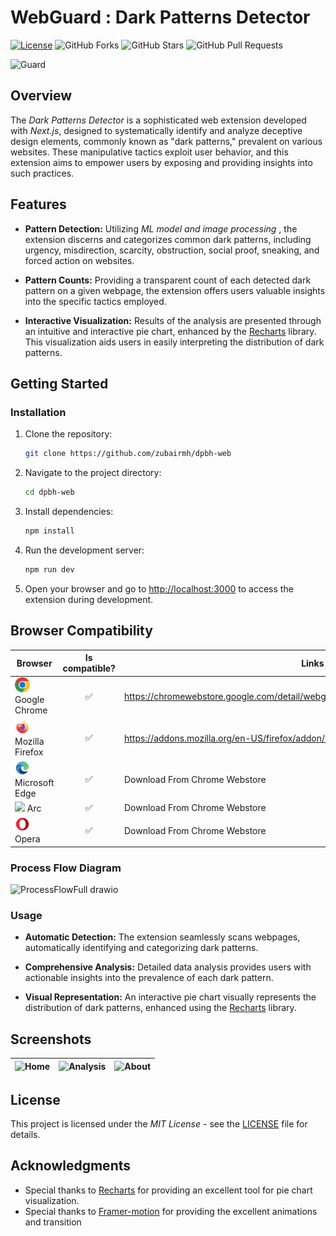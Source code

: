 


# WebGuard : Dark Patterns Detector


[![License](https://img.shields.io/badge/License-MIT-blue.svg)](LICENSE)
![GitHub Forks](https://img.shields.io/github/forks/zubairmh/dpbh-web?style=social)
![GitHub Stars](https://img.shields.io/github/stars/zubairmh/dpbh-web?style=social)
![GitHub Pull Requests](https://img.shields.io/github/issues-pr/zubairmh/dpbh-web?style=social)

![Guard](https://github.com/zubairmh/dpbh-web/assets/113838495/b591ea7a-e2b6-4cf3-a692-d814c3778d93)

## Overview

The *Dark Patterns Detector* is a sophisticated web extension developed with *Next.js*, designed to systematically identify and analyze deceptive design elements, commonly known as "dark patterns," prevalent on various websites. These manipulative tactics exploit user behavior, and this extension aims to empower users by exposing and providing insights into such practices.

## Features

- **Pattern Detection:** Utilizing *ML model and image processing* , the extension discerns and categorizes common dark patterns, including urgency, misdirection, scarcity, obstruction, social proof, sneaking, and forced action on websites.

- **Pattern Counts:** Providing a transparent count of each detected dark pattern on a given webpage, the extension offers users valuable insights into the specific tactics employed.

- **Interactive Visualization:** Results of the analysis are presented through an intuitive and interactive pie chart, enhanced by the [Recharts](https://recharts.org/) library. This visualization aids users in easily interpreting the distribution of dark patterns.

## Getting Started

### Installation

1. Clone the repository:

   ```bash
   git clone https://github.com/zubairmh/dpbh-web
   ```

2. Navigate to the project directory:

   ```bash
   cd dpbh-web
   ```

3. Install dependencies:

   ```bash
   npm install
   ```

4. Run the development server:

   ```bash
   npm run dev
   ```

5. Open your browser and go to [http://localhost:3000](http://localhost:3000) to access the extension during development.

## Browser Compatibility
| Browser         	| Is compatible? 	| Links                                                               	|
|-----------------	|:--------------:	|-------------------------------------------------------------------------------	|
| <img src="https://raw.githubusercontent.com/edent/SuperTinyIcons/master/images/svg/chrome.svg" width="24px" style="background: white" /> Google Chrome   	|        ✅  |https://chromewebstore.google.com/detail/webguard/fmdhbnclekigiecacodhabbbnadokeoj	|
| <img src="https://raw.githubusercontent.com/edent/SuperTinyIcons/master/images/svg/firefox.svg" width="24px" style="background: white" /> Mozilla Firefox 	|        ✅       	| https://addons.mozilla.org/en-US/firefox/addon/webguard-gg/   	|
| <img src="https://raw.githubusercontent.com/edent/SuperTinyIcons/master/images/svg/edge.svg" width="24px" style="background: white" /> Microsoft Edge  	|        ✅       	| Download From Chrome Webstore  	|
| <img src="https://gist.githubusercontent.com/PonomareVlad/f7a37bce6ff2dc19971c681269a30b26/raw/6ead3403e203db1c9ea195b57f6026f1d498e7dc/arc.svg" width="24px" style="background: white" /> Arc          	|        ✅       	| Download From Chrome Webstore                           	|
| <img src="https://raw.githubusercontent.com/edent/SuperTinyIcons/master/images/svg/opera.svg" width="24px" style="background: white" /> Opera           	|        ✅       	| Download From Chrome Webstore      	|

### Process Flow Diagram

![ProcessFlowFull drawio](https://github.com/zubairmh/dpbh-web/assets/113838495/3c09c4b6-d221-4dc8-8915-5519ee67fcf3)

### Usage

- **Automatic Detection:** The extension seamlessly scans webpages, automatically identifying and categorizing dark patterns.

- **Comprehensive Analysis:** Detailed data analysis provides users with actionable insights into the prevalence of each dark pattern.

- **Visual Representation:** An interactive pie chart visually represents the distribution of dark patterns, enhanced using the [Recharts](https://recharts.org/) library.

## Screenshots

![Home](https://github.com/zubairmh/dpbh-web/assets/113838495/0c79f231-a510-4944-a854-48cf954dae19) | ![Analysis](https://github.com/zubairmh/dpbh-web/assets/113838495/23a8fe07-a7b8-4bdd-93a5-706069cd012a) | ![About](https://github.com/zubairmh/dpbh-web/assets/113838495/3bd054c5-f35b-4be8-b3f8-c94ef04f59c8)
:---:|:---:|:---:

## License

This project is licensed under the *MIT License* - see the [LICENSE](LICENSE) file for details.

## Acknowledgments

- Special thanks to [Recharts](https://recharts.org/) for providing an excellent tool for pie chart visualization.
- Special thanks to [Framer-motion](https://www.framer.com/motion/) for providing the excellent animations and transition
